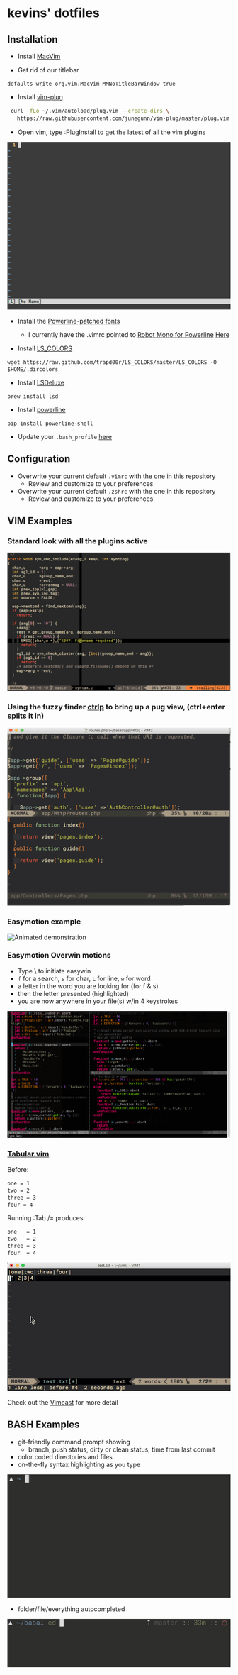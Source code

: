 # kevins' dotfiles

## Installation

* Install [MacVim](https://macvim-dev.github.io/macvim/)

* Get rid of our titlebar
```shell
defaults write org.vim.MacVim MMNoTitleBarWindow true
```
 

* Install [vim-plug](https://github.com/junegunn/vim-plug)
```bash
 curl -fLo ~/.vim/autoload/plug.vim --create-dirs \
   https://raw.githubusercontent.com/junegunn/vim-plug/master/plug.vim
```
* Open vim, type :PlugInstall to get the latest of all the vim plugins

![vim-plug](https://raw.githubusercontent.com/junegunn/i/master/vim-plug/installer.gif)

* Install the [Powerline-patched fonts](https://github.com/powerline/fonts)
  * I currently have the .vimrc pointed to [Robot Mono for Powerline](https://github.com/powerline/fonts/blob/master/RobotoMono/Roboto%20Mono%20for%20Powerline.ttf) [Here](https://github.com/acidjazz/dotfiles/blob/master/.vimrc#L143)

* Install [LS_COLORS](https://github.com/trapd00r/LS_COLORS)
```shell
wget https://raw.github.com/trapd00r/LS_COLORS/master/LS_COLORS -O $HOME/.dircolors
```

* Install [LSDeluxe](https://github.com/Peltoche/lsd)
```shell
brew install lsd
```

* Install [powerline](https://github.com/b-ryan/powerline-shell#bash)
```shell
pip install powerline-shell
```
 * Update your `.bash_profile` [here](https://github.com/b-ryan/powerline-shell#bash)

## Configuration

 * Overwrite your current default `.vimrc` with the one in this repository
   * Review and customize to your preferences
 * Overwrite your current default `.zshrc` with the one in this repository
   * Review and customize to your preferences

## VIM Examples

### Standard look with all the plugins active

![](vim_example.png)

### Using the fuzzy finder [ctrlp](https://github.com/ctrlpvim/ctrlp.vim) to bring up a pug view, (ctrl+enter splits it in)

![](ctrlp.gif)

### Easymotion example

![Animated demonstration](https://f.cloud.github.com/assets/3797062/2039359/a8e938d6-899f-11e3-8789-60025ea83656.gif)

### Easymotion Overwin motions

* Type \ to initiate easywin
* `f` for a search, `s` for char, `L` for line, `w` for word
* a letter in the word you are looking for (for f & s)
* then the letter presented (highlighted) 
* you are now anywhere in your file(s) w/in 4 keystrokes

![](https://raw.githubusercontent.com/haya14busa/i/2753bd4dd1dfdf5962dbdbffabf24244e4e14243/easymotion/overwin-motions.gif)

### [Tabular.vim](https://github.com/godlygeek/tabular)

Before:
```
one = 1
two = 2
three = 3
four = 4
```
Running :Tab /= produces:
```
one   = 1
two   = 2
three = 3
four  = 4
```
![](tabular.gif)

Check out the [Vimcast](http://vimcasts.org/episodes/aligning-text-with-tabular-vim/)  for more detail

## BASH Examples
* git-friendly command prompt showing 
  * branch, push status, dirty or clean status, time from last commit
* color coded directories and files
* on-the-fly syntax highlighting as you type

![](geometry.gif)

* folder/file/everything autocompleted

![](autocomplete.gif)


